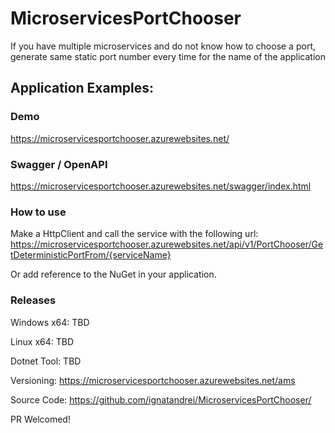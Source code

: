 # MicroservicesPortChooser
If you have multiple microservices and do not know how to choose a port, generate same static port number every time for the name of the application

## Application Examples:

### Demo 

https://microservicesportchooser.azurewebsites.net/

### Swagger / OpenAPI
https://microservicesportchooser.azurewebsites.net/swagger/index.html

### How to use
Make a HttpClient and call the service with the following url:
https://microservicesportchooser.azurewebsites.net/api/v1/PortChooser/GetDeterministicPortFrom/{serviceName}


Or add reference to the NuGet in your application.

### Releases
Windows x64: TBD

Linux x64: TBD

Dotnet Tool: TBD

Versioning: https://microservicesportchooser.azurewebsites.net/ams

Source Code: https://github.com/ignatandrei/MicroservicesPortChooser/

PR Welcomed!
